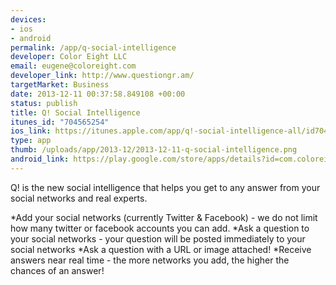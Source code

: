 ```yaml
--- 
devices: 
- ios
- android
permalink: /app/q-social-intelligence
developer: Color Eight LLC
email: eugene@coloreight.com
developer_link: http://www.questiongr.am/
targetMarket: Business
date: 2013-12-11 00:37:58.849108 +00:00
status: publish
title: Q! Social Intelligence
itunes_id: "704565254"
ios_link: https://itunes.apple.com/app/q!-social-intelligence-all/id704565254
type: app
thumb: /uploads/app/2013-12/2013-12-11-q-social-intelligence.png
android_link: https://play.google.com/store/apps/details?id=com.coloreight.qtag&hl=en
---
```


Q! is the new social intelligence that helps you get to any answer from your social networks and real experts.

*Add your social networks (currently Twitter & Facebook) - we do not limit how many twitter or facebook accounts you can add. 
*Ask a question to your social networks - your question will be posted immediately to your social networks 
*Ask a question with a URL or image attached! 
*Receive answers near real time - the more networks you add, the higher the chances of an answer! 
